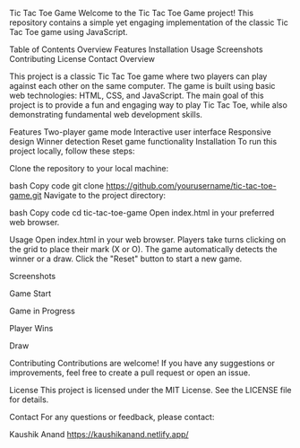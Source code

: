 Tic Tac Toe Game
Welcome to the Tic Tac Toe Game project! This repository contains a simple yet engaging implementation of the classic Tic Tac Toe game using JavaScript.

Table of Contents
Overview
Features
Installation
Usage
Screenshots
Contributing
License
Contact
Overview

This project is a classic Tic Tac Toe game where two players can play against each other on the same computer. The game is built using basic web technologies: HTML, CSS, and JavaScript. The main goal of this project is to provide a fun and engaging way to play Tic Tac Toe, while also demonstrating fundamental web development skills.

Features
Two-player game mode
Interactive user interface
Responsive design
Winner detection
Reset game functionality
Installation
To run this project locally, follow these steps:

Clone the repository to your local machine:

bash
Copy code
git clone https://github.com/yourusername/tic-tac-toe-game.git
Navigate to the project directory:

bash
Copy code
cd tic-tac-toe-game
Open index.html in your preferred web browser.

Usage
Open index.html in your web browser.
Players take turns clicking on the grid to place their mark (X or O).
The game automatically detects the winner or a draw.
Click the "Reset" button to start a new game.

Screenshots

Game Start

Game in Progress

Player Wins

Draw

Contributing
Contributions are welcome! If you have any suggestions or improvements, feel free to create a pull request or open an issue.

License
This project is licensed under the MIT License. See the LICENSE file for details.

Contact
For any questions or feedback, please contact:



Kaushik Anand
https://kaushikanand.netlify.app/
